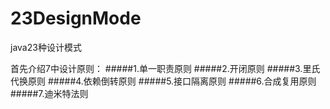 # 23DesignMode
java23种设计模式

首先介绍7中设计原则：
#####1.单一职责原则
#####2.开闭原则
#####3.里氏代换原则
#####4.依赖倒转原则
#####5.接口隔离原则
#####6.合成复用原则
#####7.迪米特法则
